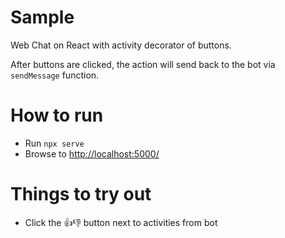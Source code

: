 # Sample

Web Chat on React with activity decorator of buttons.

After buttons are clicked, the action will send back to the bot via `sendMessage` function.

# How to run

- Run `npx serve`
- Browse to [http://localhost:5000/](http://localhost:5000/)

# Things to try out

- Click the 👍👎 button next to activities from bot
